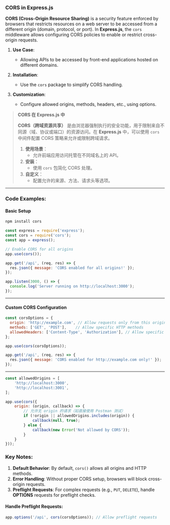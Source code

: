 ### CORS in Express.js  

**CORS (Cross-Origin Resource Sharing)** is a security feature enforced by browsers that restricts resources on a web server to be accessed from a different origin (domain, protocol, or port). In **Express.js**, the `cors` middleware allows configuring CORS policies to enable or restrict cross-origin requests.  

1. **Use Case**:  
   - Allowing APIs to be accessed by front-end applications hosted on different domains.  

2. **Installation**:  
   - Use the `cors` package to simplify CORS handling.  

3. **Customization**:  
   - Configure allowed origins, methods, headers, etc., using options.  

> **CORS 在 Express.js 中**  
>
> <audio src="..\..\mp3\CORS（跨域资源共享） 是由.mp3"></audio>
>
> **CORS（跨域资源共享）** 是由浏览器强制执行的安全功能，用于限制来自不同源（域、协议或端口）的资源访问。在 **Express.js** 中，可以使用 `cors` 中间件配置 CORS 策略来允许或限制跨域请求。  
>
> 1. **使用场景**：  
>    - 允许前端应用访问托管在不同域名上的 API。  
> 2. **安装**：  
>    - 使用 `cors` 包简化 CORS 处理。  
> 3. **自定义**：  
>    - 配置允许的来源、方法、请求头等选项。  

---

### Code Examples:

#### **Basic Setup**
```bash
npm install cors
```

```javascript
const express = require('express');
const cors = require('cors');
const app = express();

// Enable CORS for all origins
app.use(cors());

app.get('/api', (req, res) => {
  res.json({ message: 'CORS enabled for all origins!' });
});

app.listen(3000, () => {
  console.log('Server running on http://localhost:3000');
});
```

---

#### **Custom CORS Configuration**

<audio src="..\..\mp3\这段代码通过设置 `corsO.mp3"></audio>

```javascript
const corsOptions = {
  origin: 'http://example.com', // Allow requests only from this origin
  methods: ['GET', 'POST'],    // Allow specific HTTP methods
  allowedHeaders: ['Content-Type', 'Authorization'], // Allow specific headers
};

app.use(cors(corsOptions));

app.get('/api', (req, res) => {
  res.json({ message: 'CORS enabled for http://example.com only!' });
});
```

---

<audio src="..\..\mp3\这段代码通过动态的 `cors.mp3"></audio>

```js
const allowedOrigins = [
    'http://localhost:3000',
    'http://localhost:3001',
];

app.use(cors({
    origin: (origin, callback) => {
        // 允许无 origin 的请求（如直接使用 Postman 测试）
        if (!origin || allowedOrigins.includes(origin)) {
            callback(null, true);
        } else {
            callback(new Error('Not allowed by CORS'));
        }
    }
}));
```



### Key Notes:  

1. **Default Behavior**: By default, `cors()` allows all origins and HTTP methods.  
2. **Error Handling**: Without proper CORS setup, browsers will block cross-origin requests.  
3. **Preflight Requests**: For complex requests (e.g., `PUT`, `DELETE`), handle **OPTIONS** requests for preflight checks.  

#### Handle Preflight Requests:
```javascript
app.options('/api', cors(corsOptions)); // Allow preflight requests
```